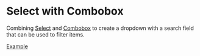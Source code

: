 # Select with Combobox

<p data-description>
  Combining <a href="/components/select">Select</a> and <a href="/components/combobox">Combobox</a> to create a dropdown with a search field that can be used to filter items.
</p>

<a href="./index.tsx" data-playground>Example</a>
